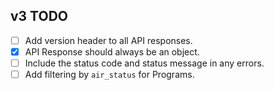 ## v3 TODO

- [ ] Add version header to all API responses.
- [x] API Response should always be an object.
- [ ] Include the status code and status message in any errors.
- [ ] Add filtering by `air_status` for Programs.

